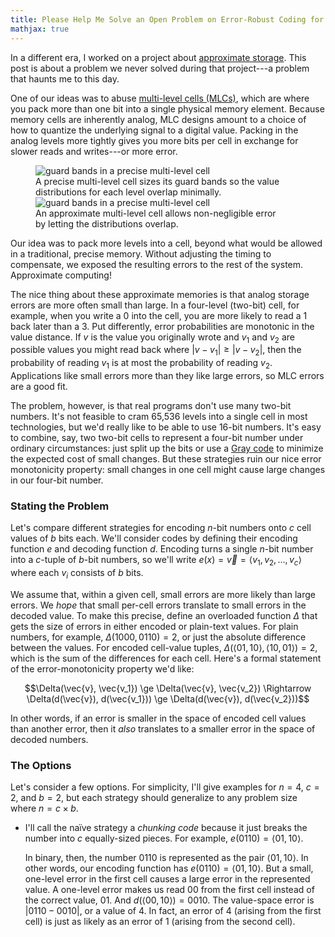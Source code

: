 ```yaml
---
title: Please Help Me Solve an Open Problem on Error-Robust Coding for Approximate Multi-Level Memory Cells
mathjax: true
---
```

In a different era, I worked on a project about [approximate storage][approxstorage].
This post is about a problem we never solved during that project---a problem that haunts me to this day.

One of our ideas was to abuse [multi-level cells (MLCs)][mlc], which are where you pack more than one bit into a single physical memory element.
Because memory cells are inherently analog, MLC designs amount to a choice of how to quantize the underlying signal to a digital value.
Packing in the analog levels more tightly gives you more bits per cell in exchange for slower reads and writes---or more error.

<figure style="max-width: 400px;">
<img src="{{site.base}}/media/approxstorage/mlc-precise.svg"
  alt="guard bands in a precise multi-level cell">
<figcaption>A precise multi-level cell sizes its guard bands so the value distributions for each level overlap minimally.</figcaption>
<img src="{{site.base}}/media/approxstorage/mlc-approx.svg"
  alt="guard bands in a precise multi-level cell">
<figcaption>An approximate multi-level cell allows non-negligible error by letting the distributions overlap.</figcaption>
</figure>

Our idea was to pack more levels into a cell, beyond what would be allowed in a traditional, precise memory.
Without adjusting the timing to compensate, we exposed the resulting errors to the rest of the system.
Approximate computing!

The nice thing about these approximate memories is that analog storage errors are more often small than large.
In a four-level (two-bit) cell, for example, when you write a 0 into the cell, you are more likely to read a 1 back later than a 3.
Put differently, error probabilities are monotonic in the value distance.
If $v$ is the value you originally wrote and $v_1$ and $v_2$ are possible values you might read back where $|v - v_1| \ge |v - v_2|$, then the probability of reading $v_1$ is at most the probability of reading $v_2$.
Applications like small errors more than they like large errors, so MLC errors are a good fit.

The problem, however, is that real programs don't use many two-bit numbers.
It's not feasible to cram 65,536 levels into a single cell in most technologies, but we'd really like to be able to use 16-bit numbers.
It's easy to combine, say, two two-bit cells to represent a four-bit number under ordinary circumstances: just split up the bits or use a [Gray code][] to minimize the expected cost of small changes.
But these strategies ruin our nice error monotonicity property:
small changes in one cell might cause large changes in our four-bit number.

### Stating the Problem

Let's compare different strategies for encoding $n$-bit numbers onto $c$ cell values of $b$ bits each.
We'll consider codes by defining their encoding function $e$ and decoding function $d$.
Encoding turns a single $n$-bit number into a $c$-tuple of $b$-bit numbers, so we'll write $e(x) = \vec{v} = \langle v_1, v_2, \ldots, v_c \rangle$ where each $v_i$ consists of $b$ bits.

We assume that, within a given cell, small errors are more likely than large errors.
We *hope* that small per-cell errors translate to small errors in the decoded value.
To make this precise, define an overloaded function $\Delta$ that gets the size of errors in either encoded or plain-text values.
For plain numbers, for example, $\Delta(1000, 0110) = 2$, or just the absolute difference between the values.
For encoded cell-value tuples, $\Delta(\langle 01, 10 \rangle, \langle 10, 01 \rangle) = 2$, which is the sum of the differences for each cell.
Here's a formal statement of the error-monotonicity property we'd like:

$$\Delta(\vec{v}, \vec{v_1}) \ge \Delta(\vec{v}, \vec{v_2})
\Rightarrow
\Delta(d(\vec{v}), d(\vec{v_1})) \ge \Delta(d(\vec{v}), d(\vec{v_2}))$$

In other words, if an error is smaller in the space of encoded cell values than another error, then it *also* translates to a smaller error in the space of decoded numbers.

### The Options

Let's consider a few options.
For simplicity, I'll give examples for $n=4$, $c=2$, and $b=2$, but each strategy should generalize to any problem size where $n = c \times b$.

* I'll call the naïve strategy a *chunking code* because it just breaks the number into $c$ equally-sized pieces.
  For example, $e(0110) = \langle 01, 10 \rangle$.

  In binary, then, the number $0110$ is represented as the pair $\langle 01, 10 \rangle$.
  In other words, our encoding function has $e(0110) = \langle 01, 10 \rangle$.
  But a small, one-level error in the first cell causes a large error in the represented value.
  A one-level error makes us read $00$ from the first cell instead of the correct value, $01$.
  And $d(\langle 00, 10 \rangle) = 0010$.
  The value-space error is $|0110 - 0010|$, or a value of 4.
  In fact, an error of 4 (arising from the first cell) is just as likely as an error of 1 (arising from the second cell).

[approxstorage]: https://dl.acm.org/citation.cfm?id=2644808
[mlc]: https://en.wikipedia.org/wiki/Multi-level_cell
[gray code]: https://en.wikipedia.org/wiki/Gray_code
